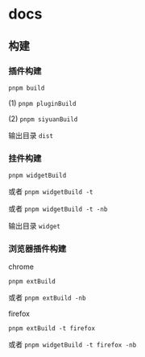 # docs

## 构建

### 插件构建

`pnpm build`

(1) `pnpm pluginBuild`

(2) `pnpm siyuanBuild`

输出目录 `dist`

### 挂件构建

`pnpm widgetBuild` 

或者 `pnpm widgetBuild -t` 

或者 `pnpm widgetBuild -t -nb`

输出目录 `widget`

### 浏览器插件构建

chrome

`pnpm extBuild`

或者 `pnpm extBuild -nb`

firefox

`pnpm extBuild -t firefox`

或者 `pnpm widgetBuild -t firefox -nb`
